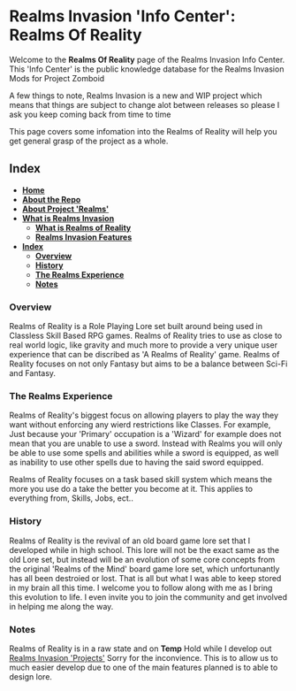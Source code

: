 # Realms Invasion 'Info Center': **Realms Of Reality**

Welcome to the **Realms Of Reality** page of the Realms Invasion Info Center. 
This 'Info Center' is the public knowledge database for the Realms Invasion Mods for Project Zomboid

A few things to note, 
Realms Invasion is a new and WIP project which means that things are subject to change alot between releases so please I ask you keep coming back from time to time

This page covers some infomation into the Realms of Reality will help you get general grasp of the project as a whole.

## **Index**
- [**Home**](https://github.com/FueledByOCHD/Realms-Invasion-Info-Center/blob/develop/README.md)
- [**About the Repo**](https://github.com/FueledByOCHD/Realms-Invasion-Info-Center/blob/develop/README.md#about-the-repo)
- [**About Project 'Realms'**](https://github.com/FueledByOCHD/Realms-Invasion-Info-Center/blob/develop/AboutProjectRealms.md)
- [**What is Realms Invasion**](https://github.com/FueledByOCHD/Realms-Invasion-Info-Center/blob/develop/README.md#what-is-realms-invasion)
    - [**What is Realms of Reality**](https://github.com/FueledByOCHD/Realms-Invasion-Info-Center/blob/develop/AboutRealmsOfReality.md)
    - [**Realms Invasion Features**](https://github.com/FueledByOCHD/Realms-Invasion-Info-Center/blob/develop/README.md#realms-invasion-features)
- [**Index**](https://github.com/FueledByOCHD/Realms-Invasion-Info-Center/blob/develop/AboutRealmsOfReality#index)
    - [**Overview**](https://github.com/FueledByOCHD/Realms-Invasion-Info-Center/blob/develop/AboutRealmsOfReality#overview)
    - [**History**](https://github.com/FueledByOCHD/Realms-Invasion-Info-Center/blob/develop/AboutRealmsOfReality#history)
    - [**The Realms Experience**](https://github.com/FueledByOCHD/Realms-Invasion-Info-Center/blob/develop/AboutRealmsOfReality#the-realms-experience)
    - [**Notes**](https://github.com/FueledByOCHD/Realms-Invasion-Info-Center/blob/develop/AboutRealmsOfReality#notes)


### **Overview**

Realms of Reality is a Role Playing Lore set built around being used in Classless Skill Based RPG games. Realms of Reality tries to use as close to real world logic, like gravity and much more to provide a very unique user experience that can be discribed as 'A Realms of Reality' game. Realms of Reality focuses on not only Fantasy but aims to be a balance between Sci-Fi and Fantasy.

### **The Realms Experience**

Realms of Reality's biggest focus on allowing players to play the way they want without enforcing any wierd restrictions like Classes. For example, Just because your 'Primary' occupation is a 'Wizard' for example does not mean that you are unable to use a sword. Instead with Realms you will only be able to use some spells and abilities while a sword is equipped, as well as inability to use other spells due to having the said sword equipped.

Realms of Reality focuses on a task based skill system which means the more you use do a take the better you become at it. This applies to everything from, Skills, Jobs, ect..

### **History**

Realms of Reality is the revival of an old board game lore set that I developed while in high school. This lore will not be the exact same as the old Lore set, but instead will be an evolution of some core concepts from the original 'Realms of the Mind' board game lore set, which unfortunantly has all been destroied or lost. That is all but what I was able to keep stored in my brain all this time. I welcome you to follow along with me as I bring this evolution to life. I even invite you to join the community and get involved in helping me along the way.

### **Notes**

Realms of Reality is in a raw state and on **Temp** Hold while I develop out [Realms Invasion 'Projects'](https://github.com/FueledByOCHD/Realms-Invasion-Info-Center/blob/develop/Tools/Projects/RI_Projects.md) Sorry for the inconvience. This is to allow us to much easier develop due to one of the main features planned is to able to design lore.